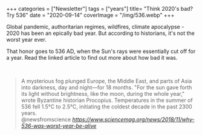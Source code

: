 +++
categories = ["Newsletter"]
tags = ["years"]
title= "Think 2020's bad? Try 536"
date = "2020-09-14"
coverImage = "/img/536.webp"
+++

Global pandemic, authoritarian regimes, wildfires, climate apocalypse - 2020 has been an epically bad year. But according to historians, it's not the worst year ever.

<!--more-->

That honor goes to 536 AD, when the Sun's rays were essentially cut off for a year. Read the linked article to find out more about how bad it was. 

<br>

<blockquote class="quoteback" darkmode="" data-title="Why%20536%20was%20%E2%80%98the%20worst%20year%20to%20be%20alive%E2%80%99" data-author="@newsfromscience" cite="https://www.sciencemag.org/news/2018/11/why-536-was-worst-year-be-alive">
A mysterious fog plunged Europe, the Middle East, and parts of Asia into darkness, day and night—for 18 months. "For the sun gave forth its light without brightness, like the moon, during the whole year," wrote Byzantine historian Procopius. Temperatures in the summer of 536 fell 1.5°C to 2.5°C, initiating the coldest decade in the past 2300 years. 
<footer>@newsfromscience<cite> <a href="https://www.sciencemag.org/news/2018/11/why-536-was-worst-year-be-alive">https://www.sciencemag.org/news/2018/11/why-536-was-worst-year-be-alive</a></cite></footer>
</blockquote><script note="" src="https://cdn.jsdelivr.net/gh/Blogger-Peer-Review/quotebacks@1/quoteback.js"></script>
